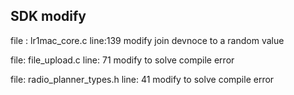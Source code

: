 

## SDK modify

file : lr1mac_core.c  line:139
modify join devnoce to a random value 


file: file_upload.c   line: 71
modify to solve compile error


file: radio_planner_types.h   line: 41
modify to solve compile error



